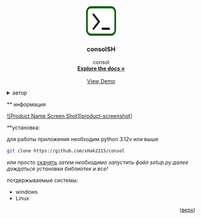 
<a id="readme-top"></a>





<!-- PROJECT LOGO -->

<br />
<div align="center">
  <a href="https://github.com/xHak2215/consol">
    <img src="srk/ico_imdge.png" alt="ico" width="80" height="80">
  </a>

  <h3 align="center">consolSH</h3>

  <p align="center">
    consol
    <br />
    <a href="https://github.com/xHak2215/consol"><strong>Explore the docs »</strong></a>
    <br />
    <br />
    <a href="https://github.com/xHak2215/consol/tree/main/consol">View Demo</a>
  </p>
</div>



<details>
  <summary>автор</summary>
  <ol>
    <li>
      <ul>
      <a href="#about-the-project">основной проект</a>
      <ul>
      <a href="https://t.me/HITHELL">телеграм</a>
      <ul>
    <li>
  </ol>
</details>




<!-- consolSH -->
** информация

[![Product Name Screen Shot][product-screenshot]](https://example.com)

**установка:

для работы приложения необходим python 3.12v или выше  

```sh
git clone https://github.com/xHak2215/consol
```
или просто  <a href="https://github.com/xHak2215/consol/archive/refs/heads/main.zip">скачять</a> 
*затем необходимо запустить файл setup.py далее дождаться установки библиотек и все!*


потдержываемые системы:
* windows
* Linux





<p align="right">(<a href="#readme-top">верх</a>)</p>










